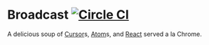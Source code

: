 # Broadcast [![Circle CI](https://circleci.com/gh/minifast/broadcast.svg?style=svg)](https://circleci.com/gh/minifast/broadcast)

A delicious soup of [Cursor](https://github.com/pivotal-cf/pui-cursor)s, [Atom](https://github.com/cjohansen/js-atom)s, and [React](https://github.com/facebook/react) served a la Chrome.
